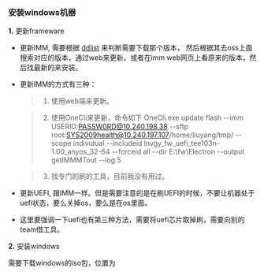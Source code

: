 ### 安装windows机器

**1.** 更新frameware

  - 更新IMM, 需要根据 [ddlist](http://gsax-pro.labs.lenovo.com/rtpgsa/projects/d/ddlistrepository/index.html) 
来判断需要下载那个版本， 然后根据其去oss上面搜索对应的版本，通过web来更新。或者在imm web网页上看原来的版本，然后找最新的来安装。

  - 更新IMM的方式有三种：
    
    > 1. 使用web端来更新。

    > 2. 使用OneCli来更新，命令如下 OneCli.exe update flash --imm USERID:PASSW0RD@10.240.198.38 --sftp root:SYS2009health@10.240.197.107/home/liuyang/tmp/ --scope individual --includeid lnvgy_fw_uefi_tee103n-1.00_anyos_32-64 --forceid all --dir E:\fw\Electron --output getIMMMTout --log 5

    > 3. 找专门的刷的工具，目前我没有用过。

  - 更新UEFI, 跟IMM一样。但是需要注意的是在刷UEFI的时候，不要让机器处于uefi状态，要么关掉os，要么是在os里面。

  - 这里要强调一下uefi也有第三种方法，需要将uefi芯片取掉刷，需要向别的team借工具。

**2.** 安装windows

需要下载windows的iso包，位置为